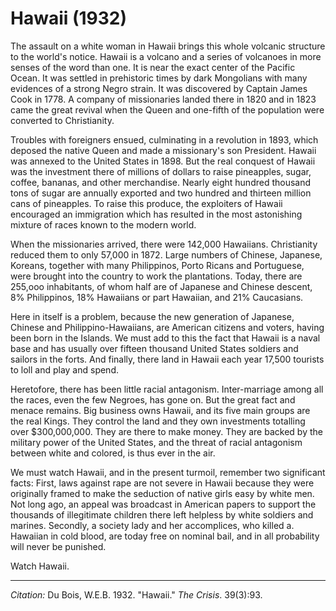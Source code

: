<!--
title:   Hawaii
author:  Du Bois, W.E.B.
journal: The Crisis
year:    1932
volume:  39
issue:   3
pages:   93
-->
# Hawaii (1932)

The assault on a white woman in Hawaii brings this whole volcanic structure to the world's notice. Hawaii is a volcano and a series of volcanoes in more senses of the word than one. It is near the exact center of the Pacific Ocean. It was settled in prehistoric times by dark Mongolians with many evidences of a strong Negro strain. It was discovered by Captain James Cook in 1778. A company of missionaries landed there in 1820 and in 1823 came the great revival when the Queen and one-fifth of the population were converted to Christianity.

Troubles with foreigners ensued, culminating in a revolution in 1893, which deposed the native Queen and made a missionary's son President. Hawaii was annexed to the United States in 1898. But the real conquest of Hawaii was the investment there of millions of dollars to raise pineapples, sugar, coffee, bananas, and other merchandise. Nearly eight hundred thousand tons of sugar are annually exported and two hundred and thirteen million cans of pineapples. To raise this produce, the exploiters of Hawaii encouraged an immigration which has resulted in the most astonishing mixture of races known to the modern world.

When the missionaries arrived, there were 142,000 Hawaiians. Christianity reduced them to only 57,000 in 1872. Large numbers of Chinese, Japanese, Koreans, together with many Philippinos, Porto Ricans and Portuguese, were brought into the country to work the plantations. Today, there are 255,ooo inhabitants, of whom half are of Japanese and Chinese descent, 8% Philippinos, 18% Hawaiians or part Hawaiian, and 21% Caucasians.

Here in itself is a problem, because the new generation of Japanese, Chinese and Philippino-Hawaiians, are American citizens and voters, having been born in the Islands. We must add to this the fact that Hawaii is a naval base and has usually over fifteen thousand United States soldiers and sailors in the forts. And finally, there land in Hawaii each year 17,500 tourists to loll and play and spend.

Heretofore, there has been little racial antagonism. Inter-marriage among all the races, even the few Negroes, has gone on. But the great fact and menace remains. Big business owns Hawaii, and its five main groups are the real Kings. They control the land and they own investments totalling over $300,000,000. They are there to make money. They are backed by the military power of the United States, and the threat of racial antagonism between white and colored, is thus ever in the air.

We must watch Hawaii, and in the present turmoil, remember two significant facts: First, laws against rape are not severe in Hawaii because they were originally framed to make the seduction of native girls easy by white men. Not long ago, an appeal was broadcast in American papers to support the thousands of illegitimate children there left helpless by white soldiers and marines. Secondly, a society lady and her accomplices, who killed a. Hawaiian in cold blood, are today free on nominal bail, and in all probability will never be punished.

Watch Hawaii.

______________
*Citation:* Du Bois, W.E.B. 1932. "Hawaii." *The Crisis*. 39(3):93.